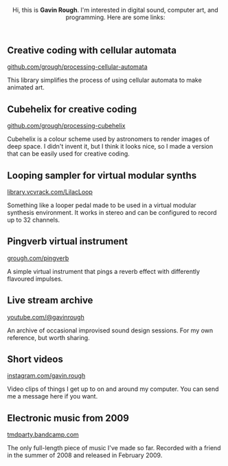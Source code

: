 ---
---
<main>
  <header class="intro">
    <p>
        Hi, this is <strong>Gavin Rough</strong>. I'm interested in digital
        sound, computer art, and programming. Here are some links:
    </p>
  </header>
  <section>  <h2>Creative coding with cellular automata</h2>
  <p class="link">
      <a href="https://github.com/grough/processing-cellular-automata"
      >github.com/grough/processing-cellular-automata</a
      >
  </p>
  <p>
      This library simplifies the process of using cellular automata to make
      animated art.
  </p>
  </section>
  <section>
  <p></p>
  <h2>Cubehelix for creative coding</h2>
  <p class="link">
      <a href="https://github.com/grough/processing-cubehelix"
      >github.com/grough/processing-cubehelix</a
      >
  </p>
  <p>
      Cubehelix is a colour scheme used by astronomers to render images of
      deep space. I didn't invent it, but I think it looks nice, so I made a
      version that can be easily used for creative coding.
  </p>
  </section>
  <section>
  <h2>Looping sampler for virtual modular synths</h2>
  <p class="link">
      <a href="https://library.vcvrack.com/LilacLoop"
      >library.vcvrack.com/LilacLoop</a
      >
  </p>
  <p>
      Something like a looper pedal made to be used in a virtual modular
      synthesis environment. It works in stereo and can be configured to
      record up to 32 channels.
  </p>
  </section>
  <section>
  <h2>Pingverb virtual instrument</h2>
  <p class="link">
      <a href="/pingverb/">grough.com/pingverb</a>
  </p>
  <p>
      A simple virtual instrument that pings a reverb effect with
      differently flavoured impulses.
  </p>
  </section>
  <section>
  <h2>Live stream archive</h2>
  <p class="link">
      <a
      href="https://www.youtube.com/playlist?list=PLoUsB0HKq3mw__7hfZ5WsHh5YejiPccEs"
      >youtube.com/@gavinrough</a
      >
  </p>
  <p>
      An archive of occasional improvised sound design sessions. For my own
      reference, but worth sharing.
  </p>
  </section>
  <section>
  <h2>Short videos</h2>
  <p class="link">
      <a href="https://www.instagram.com/gavin.rough"
      >instagram.com/gavin.rough</a
      >
  </p>
  <p>
      Video clips of things I get up to on and around my computer. You can
      send me a message here if you want.
  </p>
  </section>
  <section>
  <h2>Electronic music from 2009</h2>
  <p class="link">
      <a href="http://tmdparty.bandcamp.com">tmdparty.bandcamp.com</a>
  </p>
  <p>
      The only full-length piece of music I've made so far. Recorded with a
      friend in the summer of 2008 and released in February 2009.
  </p>
  </section>
</main>